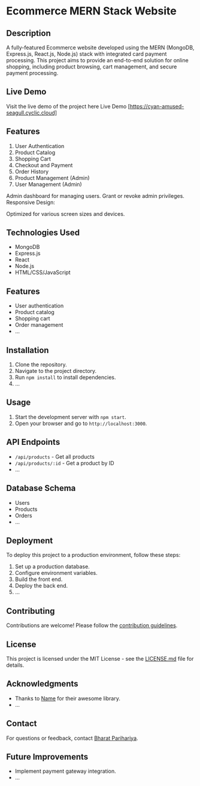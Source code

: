 # Ecommerce MERN Stack Website

## Description
A fully-featured Ecommerce website developed using the MERN (MongoDB, Express.js, React.js, Node.js) stack with integrated card payment processing. This project aims to provide an end-to-end solution for online shopping, including product browsing, cart management, and secure payment processing.

## Live Demo
Visit the live demo of the project here Live Demo [https://cyan-amused-seagull.cyclic.cloud]

## Features
 1. User Authentication
 2. Product Catalog
 3. Shopping Cart
 4. Checkout and Payment
 5. Order History
 6. Product Management (Admin)
 7. User Management (Admin)

Admin dashboard for managing users.
Grant or revoke admin privileges.
Responsive Design:

Optimized for various screen sizes and devices.

## Technologies Used
- MongoDB
- Express.js
- React
- Node.js
- HTML/CSS/JavaScript

## Features
- User authentication
- Product catalog
- Shopping cart
- Order management
- ...

## Installation
1. Clone the repository.
2. Navigate to the project directory.
3. Run `npm install` to install dependencies.
4. ...

## Usage
1. Start the development server with `npm start`.
2. Open your browser and go to `http://localhost:3000`.

## API Endpoints
- `/api/products` - Get all products
- `/api/products/:id` - Get a product by ID
- ...

## Database Schema
- Users
- Products
- Orders
- ...

## Deployment
To deploy this project to a production environment, follow these steps:
1. Set up a production database.
2. Configure environment variables.
3. Build the front end.
4. Deploy the back end.
5. ...

## Contributing
Contributions are welcome! Please follow the [contribution guidelines](CONTRIBUTING.md).

## License
This project is licensed under the MIT License - see the [LICENSE.md](LICENSE.md) file for details.

## Acknowledgments
- Thanks to [Name](https://github.com/name) for their awesome library.
- ...

## Contact
For questions or feedback, contact [Bharat Parihariya](mailto:bharatparihariya704@gmail.com).

## Future Improvements
- Implement payment gateway integration.
- ...

